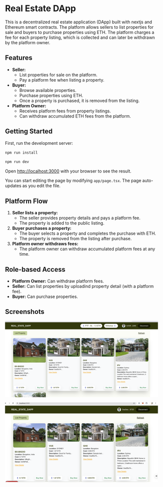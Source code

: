 # Real Estate DApp

This is a decentralized real estate application (DApp) built with nextjs and Ethereum smart contracts. The platform allows sellers to list properties for sale and buyers to purchase properties using ETH. The platform charges a fee for each property listing, which is collected and can later be withdrawn by the platform owner.

## Features

- **Seller:**
  - List properties for sale on the platform.
  - Pay a platform fee when listing a property.
- **Buyer:**
  - Browse available properties.
  - Purchase properties using ETH.
  - Once a property is purchased, it is removed from the listing.
- **Platform Owner:**
  - Receives platform fees from property listings.
  - Can withdraw accumulated ETH fees from the platform.

## Getting Started

First, run the development server:
```bash
npm run install

```

```bash
npm run dev

```

Open [http://localhost:3000](http://localhost:3000) with your browser to see the result.

You can start editing the page by modifying `app/page.tsx`. The page auto-updates as you edit the file.

## Platform Flow

1. **Seller lists a property:**
   - The seller provides property details and pays a platform fee.
   - The property is added to the public listing.
2. **Buyer purchases a property:**
   - The buyer selects a property and completes the purchase with ETH.
   - The property is removed from the listing after purchase.
3. **Platform owner withdraws fees:**
   - The platform owner can withdraw accumulated platform fees at any time.

## Role-based Access

- **Platform Owner:** Can withdraw platform fees.
- **Seller:** Can list properties by uploadind property detail (with a platform fee).
- **Buyer:** Can purchase properties.

## Screenshots

![Platform Owner View](image.png)

![Buyer/Seller View](image-1.png)


